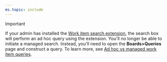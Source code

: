 ```yaml
---
ms.topic: include
---
```





> [!IMPORTANT]  
> If your admin has installed the [Work item search extension](https://marketplace.visualstudio.com/items?itemName=ms.vss-workitem-search), the search box will perform an ad hoc query using the extension. You'll no longer be able to initiate a managed search. Instead, you'll need to open the **Boards>Queries** page and construct a query. To learn more, see [Ad hoc vs managed work item queries](/azure/devops/boards/queries/adhoc-vs-managed-queries).   

